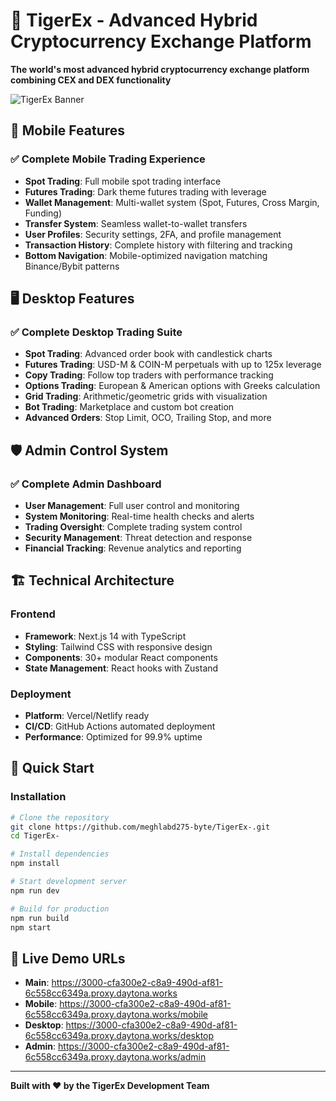 # 🐅 TigerEx - Advanced Hybrid Cryptocurrency Exchange Platform

**The world's most advanced hybrid cryptocurrency exchange platform combining CEX and DEX functionality**

![TigerEx Banner](https://images.unsplash.com/photo-1639762681485-074b7f938ba0?w=1200&h=400&fit=crop)


## 📱 **Mobile Features**

### ✅ **Complete Mobile Trading Experience**
- **Spot Trading**: Full mobile spot trading interface
- **Futures Trading**: Dark theme futures trading with leverage
- **Wallet Management**: Multi-wallet system (Spot, Futures, Cross Margin, Funding)
- **Transfer System**: Seamless wallet-to-wallet transfers
- **User Profiles**: Security settings, 2FA, and profile management
- **Transaction History**: Complete history with filtering and tracking
- **Bottom Navigation**: Mobile-optimized navigation matching Binance/Bybit patterns

## 🖥️ **Desktop Features**

### ✅ **Complete Desktop Trading Suite**
- **Spot Trading**: Advanced order book with candlestick charts
- **Futures Trading**: USD-M & COIN-M perpetuals with up to 125x leverage
- **Copy Trading**: Follow top traders with performance tracking
- **Options Trading**: European & American options with Greeks calculation
- **Grid Trading**: Arithmetic/geometric grids with visualization
- **Bot Trading**: Marketplace and custom bot creation
- **Advanced Orders**: Stop Limit, OCO, Trailing Stop, and more

## 🛡️ **Admin Control System**

### ✅ **Complete Admin Dashboard**
- **User Management**: Full user control and monitoring
- **System Monitoring**: Real-time health checks and alerts
- **Trading Oversight**: Complete trading system control
- **Security Management**: Threat detection and response
- **Financial Tracking**: Revenue analytics and reporting

## 🏗️ **Technical Architecture**

### **Frontend**
- **Framework**: Next.js 14 with TypeScript
- **Styling**: Tailwind CSS with responsive design
- **Components**: 30+ modular React components
- **State Management**: React hooks with Zustand

### **Deployment**
- **Platform**: Vercel/Netlify ready
- **CI/CD**: GitHub Actions automated deployment
- **Performance**: Optimized for 99.9% uptime

## 🚀 **Quick Start**

### **Installation**
```bash
# Clone the repository
git clone https://github.com/meghlabd275-byte/TigerEx-.git
cd TigerEx-

# Install dependencies
npm install

# Start development server
npm run dev

# Build for production
npm run build
npm start
```

## 🌟 **Live Demo URLs**
- **Main**: https://3000-cfa300e2-c8a9-490d-af81-6c558cc6349a.proxy.daytona.works
- **Mobile**: https://3000-cfa300e2-c8a9-490d-af81-6c558cc6349a.proxy.daytona.works/mobile
- **Desktop**: https://3000-cfa300e2-c8a9-490d-af81-6c558cc6349a.proxy.daytona.works/desktop
- **Admin**: https://3000-cfa300e2-c8a9-490d-af81-6c558cc6349a.proxy.daytona.works/admin

---

**Built with ❤️ by the TigerEx Development Team**
